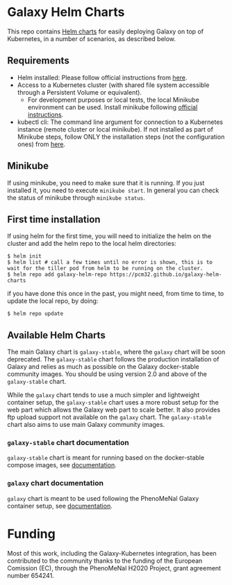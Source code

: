 # Galaxy Helm Charts

This repo contains [Helm charts](https://helm.sh/) for easily deploying Galaxy on top of Kubernetes, in a number of scenarios, as described below.

## Requirements

- Helm installed: Please follow official instructions from [here](https://github.com/helm/helm/blob/master/docs/install.md#installing-the-helm-client).
- Access to a Kubernetes cluster (with shared file system accessible through a Persistent Volume or equivalent).
  - For development purposes or local tests, the local Minikube environment can be used. Install minikube following [official instructions](https://kubernetes.io/docs/tasks/tools/install-minikube/).
- kubectl cli: The command line argument for connection to a Kubernetes instance (remote cluster or local minikube). If not installed as part of Minikube steps, follow ONLY the installation steps (not the configuration ones) from [here]( https://kubernetes.io/docs/tasks/tools/install-kubectl/).

## Minikube

If using minikube, you need to make sure that it is running. If you just installed it, you need to execute `minikube start`. In general you can check the status of minikube through `minikube status`.

## First time installation

If using helm for the first time, you will need to initialize the helm on the cluster and add the helm repo to the local helm directories:

```
$ helm init
$ helm list # call a few times until no error is shown, this is to wait for the tiller pod from helm to be running on the cluster.
$ helm repo add galaxy-helm-repo https://pcm32.github.io/galaxy-helm-charts
```

if you have done this once in the past, you might need, from time to time, to update the local repo, by doing:

```
$ helm repo update
```
  
## Available Helm Charts

The main Galaxy chart is `galaxy-stable`, where the `galaxy` chart will be soon deprecated. The `galaxy-stable` chart follows the production installation of Galaxy and relies as much as possible on the Galaxy docker-stable community images. You should be using version 2.0 and above of the `galaxy-stable` chart.

While the `galaxy` chart tends to use a much simpler and lightweight container setup, the `galaxy-stable` chart uses a more robust setup for the web part which allows the Galaxy web part to scale better. It also provides ftp upload support not available on the `galaxy` chart. The `galaxy-stable` chart also aims to use main Galaxy community images.

### `galaxy-stable` chart documentation

`galaxy-stable` chart is meant for running based on the docker-stable compose images, see [documentation](README-galaxy-stable.md).

### `galaxy` chart documentation

`galaxy` chart is meant to be used following the PhenoMeNal Galaxy container setup, see [documentation](README-galaxy.md).


# Funding

Most of this work, including the Galaxy-Kubernetes integration, has been contributed to the community thanks to the funding of the European Comission (EC), through the PhenoMeNal H2020 Project, grant agreement number 654241.
